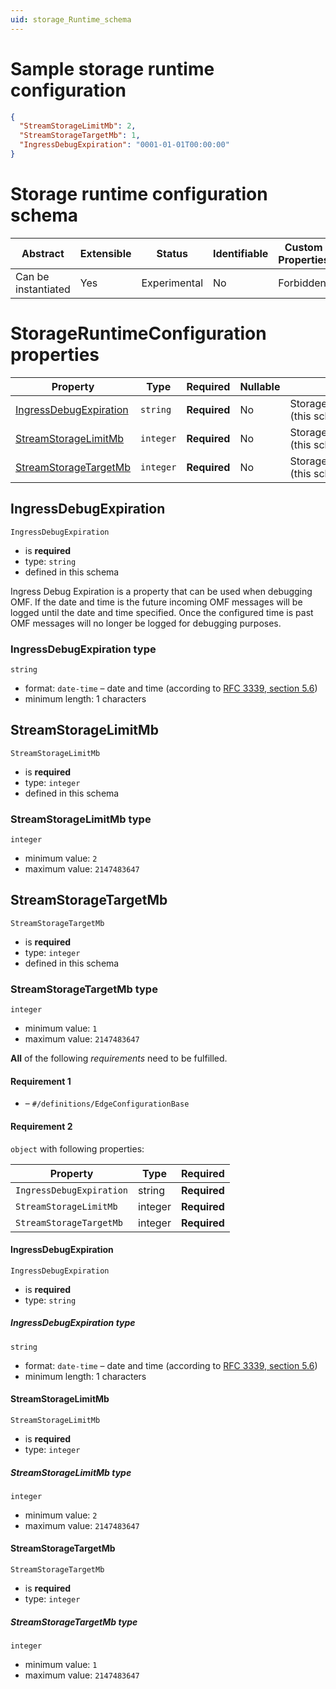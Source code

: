 ```yaml
---
uid: storage_Runtime_schema
---
```


# Sample storage runtime configuration

```json
{
  "StreamStorageLimitMb": 2,
  "StreamStorageTargetMb": 1,
  "IngressDebugExpiration": "0001-01-01T00:00:00"
}
```

# Storage runtime configuration schema

| Abstract            | Extensible | Status       | Identifiable | Custom Properties | Additional Properties | Defined In                                                 |
| ------------------- | ---------- | ------------ | ------------ | ----------------- | --------------------- | ---------------------------------------------------------- |
| Can be instantiated | Yes        | Experimental | No           | Forbidden         | Forbidden             | [Storage_Runtime_schema.json](Storage_Runtime_schema.json) |

# StorageRuntimeConfiguration properties

| Property                                          | Type      | Required     | Nullable | Defined by                                |
| ------------------------------------------------- | --------- | ------------ | -------- | ----------------------------------------- |
| [IngressDebugExpiration](#ingressdebugexpiration) | `string`  | **Required** | No       | StorageRuntimeConfiguration (this schema) |
| [StreamStorageLimitMb](#streamstoragelimitmb)     | `integer` | **Required** | No       | StorageRuntimeConfiguration (this schema) |
| [StreamStorageTargetMb](#streamstoragetargetmb)   | `integer` | **Required** | No       | StorageRuntimeConfiguration (this schema) |

## IngressDebugExpiration

`IngressDebugExpiration`

- is **required**
- type: `string`
- defined in this schema

Ingress Debug Expiration is a property that can be used when debugging OMF. If the date and time is the future incoming OMF messages will be logged until the date and time specified. Once the configured time is past OMF messages will no longer be logged for debugging purposes.

### IngressDebugExpiration type

`string`

- format: `date-time` – date and time (according to [RFC 3339, section 5.6](http://tools.ietf.org/html/rfc3339))
- minimum length: 1 characters

## StreamStorageLimitMb

`StreamStorageLimitMb`

- is **required**
- type: `integer`
- defined in this schema

### StreamStorageLimitMb type

`integer`

- minimum value: `2`
- maximum value: `2147483647`

## StreamStorageTargetMb

`StreamStorageTargetMb`

- is **required**
- type: `integer`
- defined in this schema

### StreamStorageTargetMb type

`integer`

- minimum value: `1`
- maximum value: `2147483647`

**All** of the following _requirements_ need to be fulfilled.

#### Requirement 1

- []() – `#/definitions/EdgeConfigurationBase`

#### Requirement 2

`object` with following properties:

| Property                 | Type    | Required     |
| ------------------------ | ------- | ------------ |
| `IngressDebugExpiration` | string  | **Required** |
| `StreamStorageLimitMb`   | integer | **Required** |
| `StreamStorageTargetMb`  | integer | **Required** |

#### IngressDebugExpiration

`IngressDebugExpiration`

- is **required**
- type: `string`

##### IngressDebugExpiration type

`string`

- format: `date-time` – date and time (according to [RFC 3339, section 5.6](http://tools.ietf.org/html/rfc3339))
- minimum length: 1 characters

#### StreamStorageLimitMb

`StreamStorageLimitMb`

- is **required**
- type: `integer`

##### StreamStorageLimitMb type

`integer`

- minimum value: `2`
- maximum value: `2147483647`

#### StreamStorageTargetMb

`StreamStorageTargetMb`

- is **required**
- type: `integer`

##### StreamStorageTargetMb type

`integer`

- minimum value: `1`
- maximum value: `2147483647`
